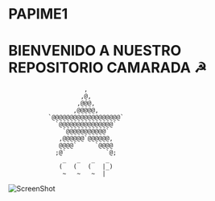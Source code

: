 # PAPIME1
# BIENVENIDO A NUESTRO REPOSITORIO CAMARADA ☭

                         ,
                        ,@,
                       ,@@@,
                      ,@@@@@,
               `@@@@@@@@@@@@@@@@@@@`
                 `@@@@@@@@@@@@@@@`
                   `@@@@@@@@@@@`
                  ,@@@@@@`@@@@@@,
                  @@@@`     `@@@@
                 ;@`           `@;
                   _   _   _   _
                  (   (   (   |_)
                   ~   ~   ~  |


![ScreenShot](https://wallpaperplay.com/walls/full/1/9/2/131366.jpg)

